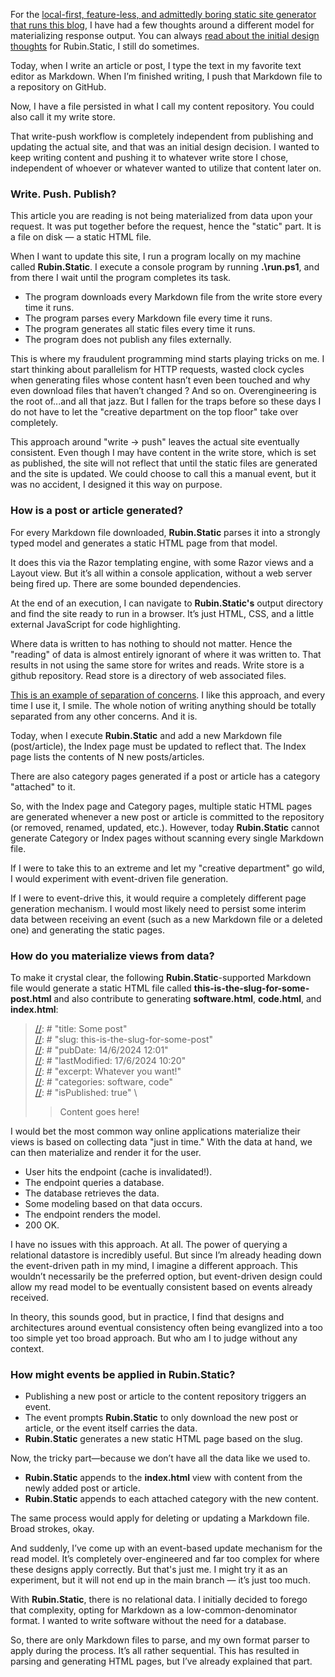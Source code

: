 [//]: # "title: Write. Push. Publish. Separating the concerns."
[//]: # "slug: write-push-public-separating-concerns"
[//]: # "pubDate: 17/9/2024 15:40"
[//]: # "lastModified: 17/9/2024 15:40"
[//]: # "excerpt: "
[//]: # "categories: software"
[//]: # "isPublished: true"

For the [local-first, feature-less, and admittedly boring static site generator that runs this blog](https://github.com/Danielovich/RubinStatic), I have had a few thoughts around a different model for materializing response output. You can always [read about the initial design thoughts](https://github.com/Danielovich/RubinStatic/blob/main/designthoughts.md) for Rubin.Static, I still do sometimes.

Today, when I write an article or post, I type the text in my favorite text editor as Markdown. When I’m finished writing, I push that Markdown file to a repository on GitHub.

Now, I have a file persisted in what I call my content repository. You could also call it my write store.

That write-push workflow is completely independent from publishing and updating the actual site, and that was an initial design decision. I wanted to keep writing content and pushing it to whatever write store I chose, independent of whoever or whatever wanted to utilize that content later on.

### Write. Push. Publish?

This article you are reading is not being materialized from data upon your request. It was put together before the request, hence the "static" part. It is a file on disk — a static HTML file.

When I want to update this site, I run a program locally on my machine called **Rubin.Static**. I execute a console program by running **.\run.ps1**, and from there I wait until the program completes its task.

- The program downloads every Markdown file from the write store every time it runs.
- The program parses every Markdown file every time it runs.
- The program generates all static files every time it runs.
- The program does not publish any files externally.

This is where my fraudulent programming mind starts playing tricks on me. I start thinking about parallelism for HTTP requests, wasted clock cycles when generating files whose content hasn’t even been touched and why even download files that haven’t changed ? And so on. Overengineering is the root of...and all that jazz. But I fallen for the traps before so these days I do not have to let the "creative department on the top floor" take over completely.

This approach around "write -> push" leaves the actual site eventually consistent. Even though I may have content in the write store, which is set as published, the site will not reflect that until the static files are generated and the site is updated. We could choose to call this a manual event, but it was no accident, I designed it this way on purpose.

### How is a post or article generated?

For every Markdown file downloaded, **Rubin.Static** parses it into a strongly typed model and generates a static HTML page from that model.

It does this via the Razor templating engine, with some Razor views and a Layout view. But it’s all within a console application, without a web server being fired up. There are some bounded dependencies.

At the end of an execution, I can navigate to **Rubin.Static's** output directory and find the site ready to run in a browser. It’s just HTML, CSS, and a little external JavaScript for code highlighting.

Where data is written to has nothing to should not matter. Hence the "reading" of data is almost entirely ignorant of where it was written to. That results in not using the same store for writes and reads. Write store is a github repository. Read store is a directory of web associated files.

[This is an example of separation of concerns](https://www.cs.utexas.edu/~EWD/transcriptions/EWD04xx/EWD447.html). I like this approach, and every time I use it, I smile. The whole notion of writing anything should be totally separated from any other concerns. And it is.

Today, when I execute **Rubin.Static** and add a new Markdown file (post/article), the Index page must be updated to reflect that. The Index page lists the contents of N new posts/articles.

There are also category pages generated if a post or article has a category "attached" to it.

So, with the Index page and Category pages, multiple static HTML pages are generated whenever a new post or article is committed to the repository (or removed, renamed, updated, etc.). However, today **Rubin.Static** cannot generate Category or Index pages without scanning every single Markdown file.

If I were to take this to an extreme and let my "creative department" go wild, I would experiment with event-driven file generation.

If I were to event-drive this, it would require a completely different page generation mechanism. I would most likely need to persist some interim data between receiving an event (such as a new Markdown file or a deleted one) and generating the static pages.

### How do you materialize views from data?

To make it crystal clear, the following **Rubin.Static**-supported Markdown file would generate a static HTML file called **this-is-the-slug-for-some-post.html** and also contribute to generating **software.html**, **code.html**, and **index.html**:


> [//]: # "title: Some post" \
 [//]: # "slug: this-is-the-slug-for-some-post" \
 [//]: # "pubDate: 14/6/2024 12:01" \
 [//]: # "lastModified: 17/6/2024 10:20" \
 [//]: # "excerpt: Whatever you want!" \
 [//]: # "categories: software, code" \
 [//]: # "isPublished: true" \
 > > Content goes here!


I would bet the most common way online applications materialize their views is based on collecting data "just in time." With the data at hand, we can then materialize and render it for the user. 

- User hits the endpoint (cache is invalidated!).
- The endpoint queries a database.
- The database retrieves the data.
- Some modeling based on that data occurs.
- The endpoint renders the model.
- 200 OK.

I have no issues with this approach. At all. The power of querying a relational datastore is incredibly useful. But since I’m already heading down the event-driven path in my mind, I imagine a different approach. This wouldn’t necessarily be the preferred option, but event-driven design could allow my read model to be eventually consistent based on events already received. 

In theory, this sounds good, but in practice, I find that designs and architectures around eventual consistency often being evanglized into a too too simple yet too broad approach. But who am I to judge without any context.

### How might events be applied in Rubin.Static?

- Publishing a new post or article to the content repository triggers an event.
- The event prompts **Rubin.Static** to only download the new post or article, or the event itself carries the data.
- **Rubin.Static** generates a new static HTML page based on the slug.

Now, the tricky part—because we don’t have all the data like we used to.

- **Rubin.Static** appends to the **index.html** view with content from the newly added post or article.
- **Rubin.Static** appends to each attached category with the new content.

The same process would apply for deleting or updating a Markdown file. Broad strokes, okay.

And suddenly, I’ve come up with an event-based update mechanism for the read model. It’s completely over-engineered and far too complex for where these designs apply correctly. But that's just me. I might try it as an experiment, but it will not end up in the main branch — it’s just too much.

With **Rubin.Static**, there is no relational data. I initially decided to forego that complexity, opting for Markdown as a low-common-denominator format. I wanted to write software without the need for a database.

So, there are only Markdown files to parse, and my own format parser to apply during the process. It’s all rather sequential. This has resulted in parsing and generating HTML pages, but I’ve already explained that part.